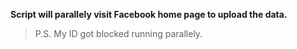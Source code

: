 **Script will parallely visit Facebook home page to upload the data.**

> P.S. My ID got blocked running parallely.

